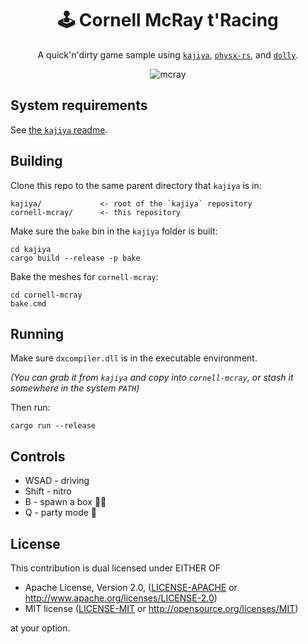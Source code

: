 <!-- Allow this file to not have a first line heading -->
<!-- markdownlint-disable-file MD041 -->

<!-- inline html -->
<!-- markdownlint-disable-file MD033 -->

<div align="center">
  
# 🕹️ Cornell McRay t'Racing

A quick'n'dirty game sample using [`kajiya`](https://github.com/EmbarkStudios/kajiya), [`physx-rs`](https://github.com/EmbarkStudios/physx-rs), and [`dolly`](https://github.com/h3r2tic/dolly).

![mcray](https://user-images.githubusercontent.com/16522064/146706174-dabbe36a-d846-4550-a6d6-35aa9047c4f6.gif)

</div>

## System requirements

See [the `kajiya` readme](https://github.com/EmbarkStudios/kajiya/#platforms).

## Building

Clone this repo to the same parent directory that `kajiya` is in:

```
kajiya/             <- root of the `kajiya` repository
cornell-mcray/      <- this repository
```

Make sure the `bake` bin in the `kajiya` folder is built:

```
cd kajiya
cargo build --release -p bake
```

Bake the meshes for `cornell-mcray`:

```
cd cornell-mcray
bake.cmd
```

## Running

Make sure `dxcompiler.dll` is in the executable environment.

_(You can grab it from `kajiya` and copy into `cornell-mcray`, or stash it somewhere in the system `PATH`)_

Then run:

```
cargo run --release
```

## Controls

* WSAD - driving
* Shift - nitro
* B - spawn a box 🤷‍♂️
* Q - party mode 🎊

## License

This contribution is dual licensed under EITHER OF

* Apache License, Version 2.0, ([LICENSE-APACHE](LICENSE-APACHE) or <http://www.apache.org/licenses/LICENSE-2.0>)
* MIT license ([LICENSE-MIT](LICENSE-MIT) or <http://opensource.org/licenses/MIT>)

at your option.
